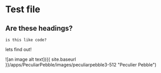 # Test file

## Are these headings?

```
is this like code?
```

lets find out!

![an image alt text]({{ site.baseurl }}/apps/PeculiarPebble/images/peculiarpebble3-512 "Peculier Pebble")
